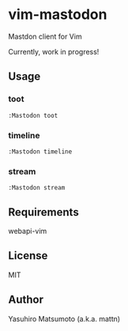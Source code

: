 # vim-mastodon

Mastdon client for Vim

Currently, work in progress!

## Usage

### toot

```
:Mastodon toot
```

### timeline

```
:Mastodon timeline
```

### stream

```
:Mastodon stream
```

## Requirements

webapi-vim

## License

MIT

## Author

Yasuhiro Matsumoto (a.k.a. mattn)
